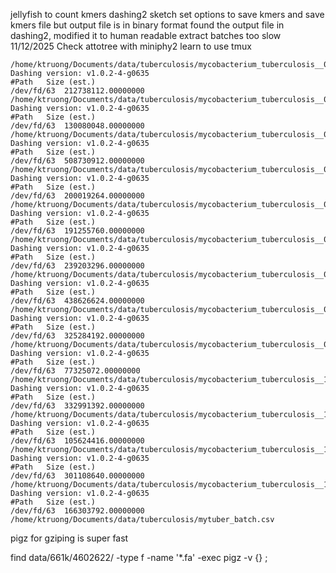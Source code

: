 jellyfish to count kmers
dashing2 sketch set options to save kmers and save kmers file but output file is in binary format
found the output file in dashing2, modified it to human readable
extract batches too slow
11/12/2025
Check attotree with miniphy2
learn to use tmux

```
/home/ktruong/Documents/data/tuberculosis/mycobacterium_tuberculosis__01
Dashing version: v1.0.2-4-g0635
#Path	Size (est.)
/dev/fd/63	212738112.00000000
/home/ktruong/Documents/data/tuberculosis/mycobacterium_tuberculosis__02
Dashing version: v1.0.2-4-g0635
#Path	Size (est.)
/dev/fd/63	130080048.00000000
/home/ktruong/Documents/data/tuberculosis/mycobacterium_tuberculosis__03
Dashing version: v1.0.2-4-g0635
#Path	Size (est.)
/dev/fd/63	508730912.00000000
/home/ktruong/Documents/data/tuberculosis/mycobacterium_tuberculosis__04
Dashing version: v1.0.2-4-g0635
#Path	Size (est.)
/dev/fd/63	200019264.00000000
/home/ktruong/Documents/data/tuberculosis/mycobacterium_tuberculosis__05
Dashing version: v1.0.2-4-g0635
#Path	Size (est.)
/dev/fd/63	191255760.00000000
/home/ktruong/Documents/data/tuberculosis/mycobacterium_tuberculosis__06
Dashing version: v1.0.2-4-g0635
#Path	Size (est.)
/dev/fd/63	239203296.00000000
/home/ktruong/Documents/data/tuberculosis/mycobacterium_tuberculosis__07
Dashing version: v1.0.2-4-g0635
#Path	Size (est.)
/dev/fd/63	438626624.00000000
/home/ktruong/Documents/data/tuberculosis/mycobacterium_tuberculosis__08
Dashing version: v1.0.2-4-g0635
#Path	Size (est.)
/dev/fd/63	325284192.00000000
/home/ktruong/Documents/data/tuberculosis/mycobacterium_tuberculosis__09
Dashing version: v1.0.2-4-g0635
#Path	Size (est.)
/dev/fd/63	77325072.00000000
/home/ktruong/Documents/data/tuberculosis/mycobacterium_tuberculosis__10
Dashing version: v1.0.2-4-g0635
#Path	Size (est.)
/dev/fd/63	332991392.00000000
/home/ktruong/Documents/data/tuberculosis/mycobacterium_tuberculosis__11
Dashing version: v1.0.2-4-g0635
#Path	Size (est.)
/dev/fd/63	105624416.00000000
/home/ktruong/Documents/data/tuberculosis/mycobacterium_tuberculosis__12
Dashing version: v1.0.2-4-g0635
#Path	Size (est.)
/dev/fd/63	301108640.00000000
/home/ktruong/Documents/data/tuberculosis/mycobacterium_tuberculosis__13
Dashing version: v1.0.2-4-g0635
#Path	Size (est.)
/dev/fd/63	166303792.00000000
/home/ktruong/Documents/data/tuberculosis/mytuber_batch.csv
```


pigz for gziping is super fast

find data/661k/4602622/ -type f -name '*.fa' -exec pigz -v {} \;